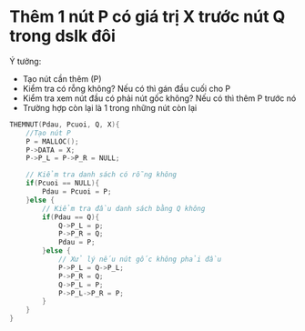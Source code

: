 # Thêm 1 nút P có giá trị X trước nút Q trong dslk đôi

Ý tưởng:
- Tạo nút cần thêm (P)
- Kiểm tra có rỗng không? Nếu có thì gán đầu cuối cho P
- Kiểm tra xem nút đầu có phải nút gốc không? Nếu có thì thêm P trước nó
- Trường hợp còn lại là 1 trong những nút còn lại

```c
THEMNUT(Pdau, Pcuoi, Q, X){
    //Tạo nút P
    P = MALLOC();
    P->DATA = X;
    P->P_L = P->P_R = NULL;

    // Kiểm tra danh sách có rỗng không
    if(Pcuoi == NULL){
        Pdau = Pcuoi = P;
    }else {
        // Kiểm tra đầu danh sách bằng Q không
        if(Pdau == Q){
            Q->P_L = p;
            P->P_R = Q;
            Pdau = P;
        }else {
            // Xử lý nếu nút gốc không phải đầu
            P->P_L = Q->P_L;
            P->P_R = Q;
            Q->P_L = P;
            P->P_L->P_R = P;
        }
    }
}
```